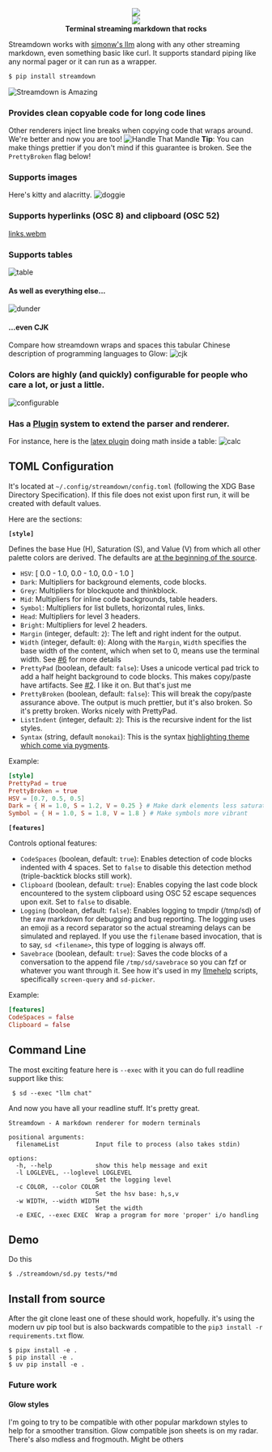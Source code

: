 <p align="center">
<img src=https://github.com/user-attachments/assets/0468eac0-2a00-4e98-82ca-09e6ac679357/>
<br/>
<a href=https://pypi.org/project/streamdown><img src=https://badge.fury.io/py/streamdown.svg/></a>
<br/><strong>Terminal streaming markdown that rocks</strong>

</p>


Streamdown works with [simonw's llm](https://github.com/simonw/llm) along with any other streaming markdown, even something basic like curl. 
It supports standard piping like any normal pager or it can run as a wrapper.
```bash
$ pip install streamdown
```
![Streamdown is Amazing](https://github.com/user-attachments/assets/268cb340-78cc-4df0-a773-c5ac95eceeeb)

### Provides clean copyable code for long code lines
Other renderers inject line breaks when copying code that wraps around. We're better and now you are too!
![Handle That Mandle](https://github.com/user-attachments/assets/a27aa70c-f691-4796-84f0-c2eb18c7de23)
**Tip**: You can make things prettier if you don't mind if this guarantee is broken. See the `PrettyBroken` flag below!

### Supports images
Here's kitty and alacritty. 
![doggie](https://github.com/user-attachments/assets/81c43983-68cd-40c1-b1d5-aa3a52004504)

### Supports hyperlinks (OSC 8) and clipboard (OSC 52)
[links.webm](https://github.com/user-attachments/assets/a5f71791-7c58-4183-ad3b-309f470c08a3)

### Supports tables
![table](https://github.com/user-attachments/assets/dbe3d13e-6bac-4f45-bf30-f1857ed98898)

#### As well as everything else...
![dunder](https://github.com/user-attachments/assets/d41d7fec-6dec-4387-b53d-f2098f269a5e)

#### ...even CJK 
Compare how streamdown wraps and spaces this tabular Chinese description of programming languages to Glow:
![cjk](https://github.com/user-attachments/assets/b831a5f3-7ef0-48b8-8d17-bb7b605df16a)

### Colors are highly (and quickly) configurable for people who care a lot, or just a little.
![configurable](https://github.com/user-attachments/assets/19ca2ec9-8ea1-4a79-87ca-8352789269fe)

### Has a [Plugin](https://github.com/kristopolous/Streamdown/tree/main/streamdown/plugins) system to extend the parser and renderer.
For instance, here is the [latex plugin](https://github.com/kristopolous/Streamdown/blob/main/streamdown/plugins/latex.py) doing math inside a table:
![calc](https://github.com/user-attachments/assets/0b0027ca-8ef0-4b4a-b4ae-e36ff623a683)


## TOML Configuration 

It's located at `~/.config/streamdown/config.toml` (following the XDG Base Directory Specification). If this file does not exist upon first run, it will be created with default values. 

Here are the sections:

**`[style]`**

Defines the base Hue (H), Saturation (S), and Value (V) from which all other palette colors are derived. The defaults are [at the beginning of the source](https://github.com/kristopolous/Streamdown/blob/main/streamdown/sd.py#L33).

*   `HSV`: [ 0.0 - 1.0, 0.0 - 1.0, 0.0 - 1.0 ] 
*   `Dark`: Multipliers for background elements, code blocks. 
*   `Grey`: Multipliers for blockquote and thinkblock. 
*   `Mid`: Multipliers for inline code backgrounds, table headers. 
*   `Symbol`: Multipliers for list bullets, horizontal rules, links. 
*   `Head`: Multipliers for level 3 headers. 
*   `Bright`: Multipliers for level 2 headers. 
*   `Margin` (integer, default: `2`): The left and right indent for the output. 
*   `Width` (integer, default: `0`): Along with the `Margin`, `Width` specifies the base width of the content, which when set to 0, means use the terminal width. See [#6](https://github.com/kristopolous/Streamdown/issues/6) for more details
*   `PrettyPad` (boolean, default: `false`): Uses a unicode vertical pad trick to add a half height background to code blocks. This makes copy/paste have artifacts. See [#2](https://github.com/kristopolous/Streamdown/issues/2). I like it on. But that's just me
*   `PrettyBroken` (boolean, default: `false`): This will break the copy/paste assurance above. The output is much prettier, but it's also broken. So it's pretty broken. Works nicely with PrettyPad.
*   `ListIndent` (integer, default: `2`): This is the recursive indent for the list styles.
*   `Syntax` (string, default `monokai`): This is the syntax [highlighting theme which come via pygments](https://pygments.org/styles/).

Example:
```toml
[style]
PrettyPad = true
PrettyBroken = true
HSV = [0.7, 0.5, 0.5]
Dark = { H = 1.0, S = 1.2, V = 0.25 } # Make dark elements less saturated and darker
Symbol = { H = 1.0, S = 1.8, V = 1.8 } # Make symbols more vibrant
```

**`[features]`**

Controls optional features:

*   `CodeSpaces` (boolean, default: `true`): Enables detection of code blocks indented with 4 spaces. Set to `false` to disable this detection method (triple-backtick blocks still work).
*   `Clipboard` (boolean, default: `true`): Enables copying the last code block encountered to the system clipboard using OSC 52 escape sequences upon exit. Set to `false` to disable.
*   `Logging` (boolean, default: `false`): Enables logging to tmpdir (/tmp/sd) of the raw markdown for debugging and bug reporting. The logging uses an emoji as a record separator so the actual streaming delays can be simulated and replayed. If you use the `filename` based invocation, that is to say, `sd <filename>`, this type of logging is always off.
*   `Savebrace` (boolean, default: `true`): Saves the code blocks of a conversation to the append file `/tmp/sd/savebrace` so you can fzf or whatever you want through it. See how it's used in my [llmehelp](https://github.com/kristopolous/llmehelp) scripts, specifically `screen-query` and `sd-picker`.

Example:
```toml
[features]
CodeSpaces = false
Clipboard = false
```

## Command Line
The most exciting feature here is `--exec` with it you can do full readline support like this:

     $ sd --exec "llm chat"

And now you have all your readline stuff. It's pretty great.

```shell
Streamdown - A markdown renderer for modern terminals

positional arguments:
  filenameList          Input file to process (also takes stdin)

options:
  -h, --help            show this help message and exit
  -l LOGLEVEL, --loglevel LOGLEVEL
                        Set the logging level
  -c COLOR, --color COLOR
                        Set the hsv base: h,s,v
  -w WIDTH, --width WIDTH
                        Set the width
  -e EXEC, --exec EXEC  Wrap a program for more 'proper' i/o handling

```

## Demo
Do this

    $ ./streamdown/sd.py tests/*md

## Install from source
After the git clone least one of these should work, hopefully. it's using the modern uv pip tool but is also backwards compatible to the `pip3 install -r requirements.txt` flow.

    $ pipx install -e .
    $ pip install -e .
    $ uv pip install -e . 

### Future work

#### Glow styles
I'm going to try to be compatible with other popular markdown styles to help for a smoother transition. Glow compatible json sheets is on my radar. There's also mdless and frogmouth. Might be others
